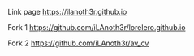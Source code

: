 Link page https://ilanoth3r.github.io      

Fork 1 https://github.com/iLAnoth3r/lorelero.github.io  

Fork 2 https://github.com/iLAnoth3r/av_cv

